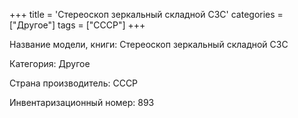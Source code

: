 +++
title = 'Стереоскоп зеркальный складной СЗС'
categories = ["Другое"]
tags = ["СССР"]
+++

Название модели, книги: Стереоскоп зеркальный складной СЗС

Категория: Другое

Страна производитель: СССР

Инвентаризационный номер: 893


